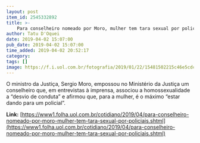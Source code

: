 ```yaml
---
layout: post
item_id: 2545332892
title: >-
    Para conselheiro nomeado por Moro, mulher tem tara sexual por policiais
author: Tatu D'Oquei
date: 2019-04-02 15:07:00
pub_date: 2019-04-02 15:07:00
time_added: 2019-04-02 20:52:17
category: 
tags: []
image: https://f.i.uol.com.br/fotografia/2019/01/22/15481502215c46e5cdc7345_1548150221_3x2_rt.jpg
---
```


O ministro da Justiça, Sergio Moro, empossou no Ministério da Justiça um conselheiro que, em entrevistas à imprensa, associou a homossexualidade a “desvio de conduta” e afirmou que, para a mulher, é o máximo “estar dando para um policial”.

**Link:** [https://www1.folha.uol.com.br/cotidiano/2019/04/para-conselheiro-nomeado-por-moro-mulher-tem-tara-sexual-por-policiais.shtml](https://www1.folha.uol.com.br/cotidiano/2019/04/para-conselheiro-nomeado-por-moro-mulher-tem-tara-sexual-por-policiais.shtml)

